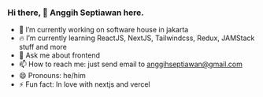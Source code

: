 ### Hi there, 👋 Anggih Septiawan here.

- 🔭 I’m currently working on software house in jakarta
- 🔥 I’m currently learning ReactJS, NextJS, Tailwindcss, Redux, JAMStack stuff and more
- 💬 Ask me about frontend
- 📫 How to reach me: just send email to anggihseptiawan@gmail.com
- 😄 Pronouns: he/him
- ⚡ Fun fact: In love with nextjs and vercel
